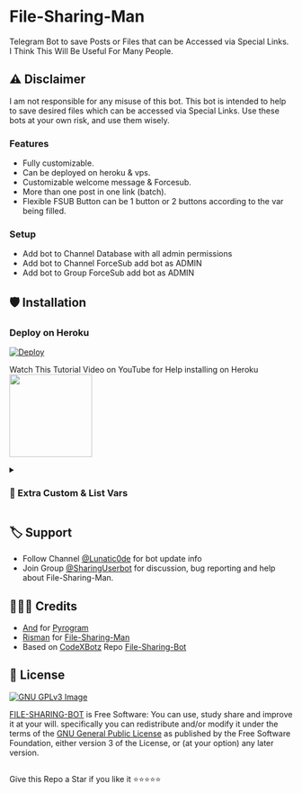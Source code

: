 # File-Sharing-Man

Telegram Bot to save Posts or Files that can be Accessed via Special Links.
I Think This Will Be Useful For Many People.

## ⚠️ Disclaimer


I am not responsible for any misuse of this bot.
This bot is intended to help to save desired files which can be accessed via Special Links.
Use these bots at your own risk, and use them wisely.
### Features
- Fully customizable.
- Can be deployed on heroku & vps.
- Customizable welcome message & Forcesub.
- More than one post in one link (batch).
- Flexible FSUB Button can be 1 button or 2 buttons according to the var being filled.

### Setup

- Add bot to Channel Database with all admin permissions
- Add bot to Channel ForceSub add bot as ADMIN
- Add bot to Group ForceSub add bot as ADMIN

## 🛡 Installation
### Deploy on Heroku
[![Deploy](https://www.herokucdn.com/deploy/button.svg)](https://risman.vercel.app/file-deploy.html)</br>

Watch This Tutorial Video on YouTube for Help installing on Heroku<br>
<a href="https://youtu.be/O2tieQgzYZg">
  <img src="https://img.shields.io/badge/How%20to-Deploy-red?logo=youtube" width="147">
</a><br>

<details>
<summary><h3><b>🔗 Extra Custom & List Vars</b></h3></summary>

### Variables

* API_HASH Get the HASH API on the web my.telegram.org.
* API_ID Get APP ID on the web my.telegram.org
* TG_BOT_TOKEN Get it from t.me/BotFather
* OWNER Enter Telegram Username for BOT Owner
* CHANNEL_ID Enter the Channel ID for [Channel Database] example:- -100xxxxxxxx
* ADMINS Enter User ID to get Admin rights in BOT
* Optional START_MESSAGE: The /start message initiates a prefix to the bot, Use <a href='https://github.com/mrismanaziz/File-Sharing-Man/blob/main/README.md#start_message'>format</a> HTML parsemode
* FORCE_SUB_MESSAGE Optional: Force Subscribe bot message, Use HTML parsemode format
* FORCE_SUB_CHANNEL Enter the ID of the channel for mandatory subscription
* FORCE_SUB_GROUP Enter the ID of the Group for Mandatory Subscription

### Extra Variables

* CUSTOM_CAPTION put your Custom text text if you want to Set Custom Text you can use HTML and <a href='https://github.com/mrismanaziz/File-Sharing-Man/blob/main/README.md#custom_caption' >fillings</a> for formatting (only for documents)
* DISABLE_CHANNEL_BUTTON Enter True to Disable Channel Sharing Button, Default if False

### Fillings
#### START_MESSAGE | FORCE_SUB_MESSAGE

* {first} - User first name
* {last} - User last name
* {id} - User ID
* {mention} - Mention the user
* {username} - Username

#### CUSTOM_CAPTION

* {filename} - file name of the Document
* {previouscaption} - Original Caption

</details>

## 🏷 Support
- Follow Channel [@Lunatic0de](https://t.me/Lunatic0de) for bot update info
- Join Group [@SharingUserbot](https://t.me/SharingUserbot) for discussion, bug reporting and help about File-Sharing-Man.

## 👨🏻‍💻 Credits

- [And](https://github.com/delivrance) for [Pyrogram](https://github.com/pyrogram/pyrogram)
- [Risman](https://github.com/mrismanaziz) for [File-Sharing-Man](https://github.com/mrismanaziz/File-Sharing-Man)
- Based on [CodeXBotz](https://github.com/CodeXBotz) Repo [File-Sharing-Bot](https://github.com/CodeXBotz/File-Sharing-Bot)

## 📑 License
[![GNU GPLv3 Image](https://www.gnu.org/graphics/gplv3-127x51.png)](http://www.gnu.org/licenses/gpl-3.0.en.html)

[FILE-SHARING-BOT](https://github.com/mrismanaziz/File-Sharing-Man/) is Free Software: You can use, study share and improve it at your
will. specifically you can redistribute and/or modify it under the terms of the
[GNU General Public License](https://www.gnu.org/licenses/gpl.html) as
published by the Free Software Foundation, either version 3 of the License, or
(at your option) any later version.

##

   Give this Repo a Star if you like it ⭐⭐⭐⭐⭐
